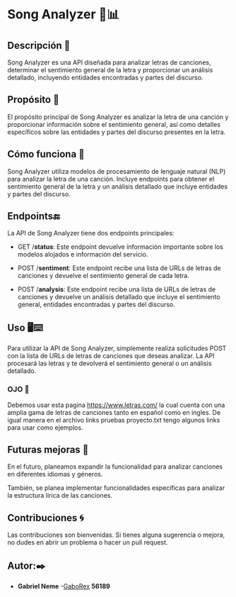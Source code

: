 # Song Analyzer 🎵📊
## Descripción 👀
Song Analyzer es una API diseñada para analizar letras de canciones, determinar el sentimiento general de la letra y proporcionar un análisis detallado, incluyendo entidades encontradas y partes del discurso.

## Propósito 🦾
El propósito principal de Song Analyzer es analizar la letra de una canción y proporcionar información sobre el sentimiento general, así como detalles específicos sobre las entidades y partes del discurso presentes en la letra.

## Cómo funciona 🤖
Song Analyzer utiliza modelos de procesamiento de lenguaje natural (NLP) para analizar la letra de una canción. Incluye endpoints para obtener el sentimiento general de la letra y un análisis detallado que incluye entidades y partes del discurso.

## Endpoints🔚
La API de Song Analyzer tiene dos endpoints principales:

* GET /**status**:  Este endpoint devuelve información importante sobre los modelos alojados e información del servicio.

* POST /**sentiment**: Este endpoint recibe una lista de URLs de letras de canciones y devuelve el sentimiento general de cada letra.

* POST /**analysis**: Este endpoint recibe una lista de URLs de letras de canciones y devuelve un análisis detallado que incluye el sentimiento general, entidades encontradas y partes del discurso.

## Uso 🖥️⌨️
Para utilizar la API de Song Analyzer, simplemente realiza solicitudes POST con la lista de URLs de letras de canciones que deseas analizar. La API procesará las letras y te devolverá el sentimiento general o un análisis detallado.

### OJO 👀
Debemos usar esta pagina https://www.letras.com/ la cual cuenta con una amplia gama de letras de canciones tanto en español como en ingles.
De igual manera en el archivo links pruebas proyecto.txt tengo algunos links para usar como ejemplos.

## Futuras mejoras 🚀
En el futuro, planeamos expandir la funcionalidad para analizar canciones en diferentes idiomas y géneros.

También, se planea implementar funcionalidades específicas para analizar la estructura lírica de las canciones.

## Contribuciones 🌀
Las contribuciones son bienvenidas. Si tienes alguna sugerencia o mejora, no dudes en abrir un problema o hacer un pull request.

## Autor:✒️
* **Gabriel Neme** -[GaboRex](https://github.com/GaboRex)
**56189**